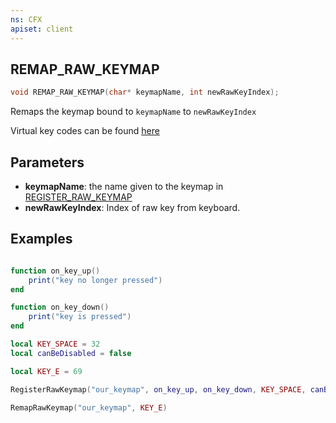 ```yaml
---
ns: CFX
apiset: client
---
```

## REMAP_RAW_KEYMAP

```c
void REMAP_RAW_KEYMAP(char* keymapName, int newRawKeyIndex);
```

Remaps the keymap bound to `keymapName` to `newRawKeyIndex`

Virtual key codes can be found [here](https://learn.microsoft.com/en-us/windows/win32/inputdev/virtual-key-codes)

## Parameters
* **keymapName**: the name given to the keymap in [REGISTER_RAW_KEYMAP](#_0x49C1F6DC)
* **newRawKeyIndex**: Index of raw key from keyboard.


## Examples
```lua

function on_key_up()
	print("key no longer pressed")
end

function on_key_down()
	print("key is pressed")
end

local KEY_SPACE = 32
local canBeDisabled = false

local KEY_E = 69

RegisterRawKeymap("our_keymap", on_key_up, on_key_down, KEY_SPACE, canBeDisabled)

RemapRawKeymap("our_keymap", KEY_E)
```
